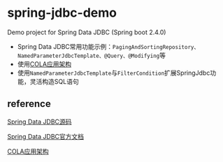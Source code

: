 # spring-jdbc-demo
Demo project for Spring Data JDBC (Spring boot 2.4.0)

- Spring Data JDBC常用功能示例：`PagingAndSortingRepository、NamedParameterJdbcTemplate、@Query、@Modifying`等
- 使用[COLA应用架构](https://github.com/alibaba/COLA)
- 使用`NamedParameterJdbcTemplate`与`FilterCondition`扩展SpringJdbc功能，灵活构造SQL语句

## reference

[Spring Data JDBC源码 ](https://github.com/spring-projects/spring-data-jdbc)

[Spring Data JDBC官方文档](https://docs.spring.io/spring-data/jdbc/docs/current/reference/html/#jdbc.query-methods)

[COLA应用架构](https://github.com/alibaba/COLA)

